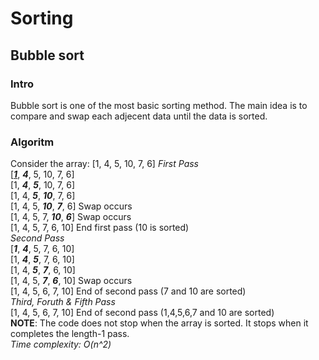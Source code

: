 # Sorting
## Bubble sort
### Intro
Bubble sort is one of the most basic sorting method.
The main idea is to compare and swap each adjecent data until the data is sorted.
### Algoritm
Consider the array: [1, 4, 5, 10, 7, 6]
*_First Pass_*<br>
[<u>**_1_**</u>, **_4_**, 5, 10, 7, 6]<br>
[1, **_4_**, **_5_**, 10, 7, 6]<br>
[1, 4, **_5_**, **_10_**, 7, 6]<br>
[1, 4, 5, **_10_**, **_7_**, 6] Swap occurs <br>
[1, 4, 5, 7, **_10_**, **_6_**] Swap occurs <br>
[1, 4, 5, 7, 6, 10] End first pass (10 is sorted)<br>
*_Second Pass_*<br>
[**_1_**, **_4_**, 5, 7, 6, 10] <br>
[1, **_4_**, **_5_**, 7, 6, 10] <br>
[1, 4, **_5_**, **_7_**, 6, 10] <br>
[1, 4, 5, **_7_**, **_6_**, 10] Swap occurs <br>
[1, 4, 5, 6, 7, 10] End of second pass (7 and 10 are sorted)<br>
*_Third, Foruth & Fifth Pass_*<br>
[1, 4, 5, 6, 7, 10] End of second pass (1,4,5,6,7 and 10 are sorted)<br>
**NOTE**: The code does not stop when the array is sorted. It stops when it completes the length-1 pass.<br>
*_Time complexity: O(n^2)_*